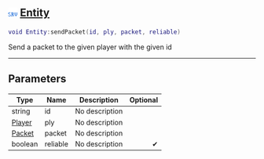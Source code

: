 ## ![server](.gitbook/assets/server.png) [Entity](home/Entity)



```lua
void Entity:sendPacket(id, ply, packet, reliable)
```

Send a packet to the given player with the given id

------
## Parameters

| Type   | Name | Description | Optional |
| ------ | ---- | ----------- | -------: |
| string | id | No description |  |
| [Player](home/Player) | ply | No description |  |
| [Packet](home/Packet) | packet | No description |  |
| boolean | reliable | No description | ✔ |



